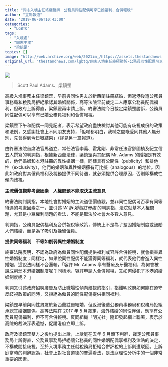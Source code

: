 ```yaml
---
title: "同志入境主任終極勝訴　公務員同性配偶可享已婚福利、合併報稅"
author: "立場報道"
date: "2019-06-06T10:43:00"
categories:
  - "LGBTQ"
tags:
  - "入境處"
  - "同志平權"
  - "梁鎮罡"
topics: []
image: "http://web.archive.org/web/2021im_/https://assets.thestandnews.com/media/photos/62191954_10161672553145265_9202075385682984960_o_s3xUv.png"
original_url: "thestandnews.com/lgbtq/同志入境主任終極勝訴-公務員同性配偶可享已婚福利-合併報稅"
---
```

![](http://web.archive.org/web/2021im_/https://assets.thestandnews.com/media/photos/62191954_10161672553145265_9202075385682984960_o_s3xUv.png)
> Scott Paul Adams、梁鎮罡

高級入境事務主任梁鎮罡，早前與同性男友於新西蘭註冊結婚，但返港後遭公務員事務局和稅務局拒絕承認其婚姻關係，高等法院早前裁定二人應享公務員配偶福利，但政府上訴得直，梁鎮罡再申請上訴，終審法院今日裁定梁鎮罡勝訴，公務員同性配偶可以享有已婚公務員福利和合併報稅。

梁鎮罡下午和配偶一同見記者，表示希望政府盡快檢討其他可能有歧視成份的政策和法例，又感謝社會上不同朋友支持，「佢哋都明白，我哋之間嘅愛同其他人無分別，先會得到今日嘅結果」（詳見[另一篇報道](../../lgbtq/%E5%90%8C%E5%BF%97%E5%85%AC%E5%8B%99%E5%93%A1%E7%A6%8F%E5%88%A9%E7%B5%82%E6%A5%B5%E8%A8%B4%E5%8B%9D-%E6%A2%81%E9%8E%AE%E7%BD%A1-%E5%8A%AA%E5%8A%9B%E5%A0%85%E6%8C%81-%E6%9C%83%E5%BE%97%E5%88%B0%E7%9C%9F%E6%AD%A3%E5%B9%B3%E7%AD%89%E7%A4%BE%E6%9C%83/)）。

由終審法院首席法官馬道立、常任法官李義、霍兆剛、非常任法官鄧國楨及紀立信五人撰寫的判詞指，根據新西蘭法律，梁鎮罡與其配偶 Mr. Adams 的婚姻是有效的，他們婚姻和本港註冊的異性婚姻一樣，同樣具有公開性（publicity）和排他性（exclusivity），他們的婚姻和異性婚姻擁有可比擬（analogous）的地位。因此如政府對其僱員福利及稅務提供不同待遇，就必須提供合理原因，否則即構成性傾向歧視。

**主流價值觀非考慮因素　人權問題不能取決主流意見**

終審法院判詞指，本地社會對婚姻的主流道德價值觀，並非同性配偶可否享有同等待遇的考慮因素之一，並引述 _W 訴 婚姻註冊處_ 的判詞指，法院就基本人權問題，尤其是小眾權利問題的看法，不能是取決於社會大多數人意見。

判詞指，公務員配偶福利及合併報稅等政策，傳統上不是為了鞏固婚姻制度或鼓勵人們結婚，而是為了吸引及挽留僱員。

**提供同等福利　不等如削弱異性婚姻制度**

終審法院表明，不認為政府為僱員同性配偶提供福利或容許合併報稅，就會損害異性婚姻制度；同樣地，如果說同性配偶不能獲得同等福利，就代表他們會進入異性婚姻，這說法同樣不合邏輯，「容許 Mr. Adams 享有醫療及牙醫福利，為何會被說成削弱本港婚姻制度呢？同樣地，容許申請人合併報稅，又如何侵犯了本港的婚姻制度呢？  」

判詞又引述政府招聘廣告及防止職場性傾向歧視的指引，指難明政府如何能在遵守反歧視政策的同時，又拒絕為僱員的同性配偶提供相同福利。

梁鎮罡早前與同性男友於新西蘭註冊結婚，但返港後遭公務員事務局和稅務局拒絕承認其婚姻關係。高等法院在 2017 年 5 月裁定，海外結婚的同性伴侶，應享有公務員配偶福利，但不可合併報稅。反同組織「明光社」隨即發起網上聯署，表示於高院的裁決深表遺憾，促請港府立即上訴。

政府及梁鎮罡雙方之後均提出上訴，上訴庭在去年 6 月頒下判辭，裁定公務員事務局上訴得直，公務員事務局拒絕讓公務員的同性婚姻配偶享福利及津貼的決定，不構成間接歧視。至於入境事務主任就稅務局拒絕合併評稅的上訴則遭駁回。上訴庭當時的判辭認為，社會上對社會道德的普遍看法，是法庭理性分析中的一個非常重要的因素。